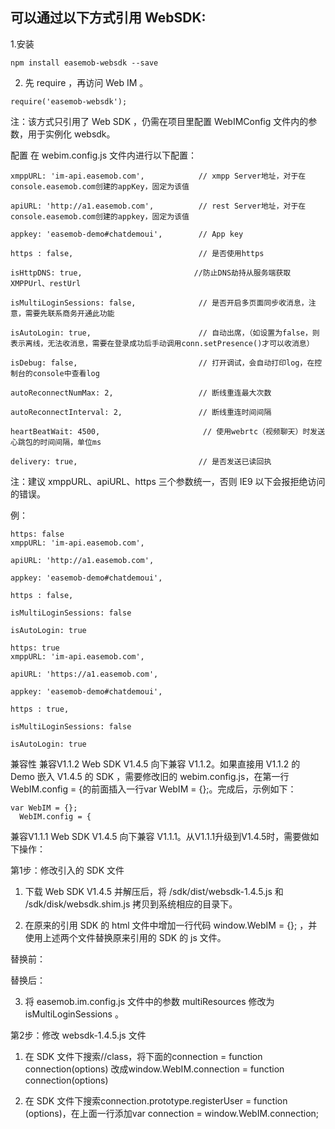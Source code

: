 ## 可以通过以下方式引用 WebSDK:

1.安装

```
npm install easemob-websdk --save
```
2. 先 require ，再访问 Web IM 。
```
require('easemob-websdk'); 
```
注：该方式只引用了 Web SDK ，仍需在项目里配置 WebIMConfig 文件内的参数，用于实例化 websdk。

配置
在 webim.config.js 文件内进行以下配置：
```
xmppURL: 'im-api.easemob.com',            // xmpp Server地址，对于在console.easemob.com创建的appKey，固定为该值

apiURL: 'http://a1.easemob.com',          // rest Server地址，对于在console.easemob.com创建的appkey，固定为该值

appkey: 'easemob-demo#chatdemoui',        // App key

https : false,                            // 是否使用https

isHttpDNS: true,                         //防止DNS劫持从服务端获取XMPPUrl、restUrl

isMultiLoginSessions: false,              // 是否开启多页面同步收消息，注意，需要先联系商务开通此功能

isAutoLogin: true,                        // 自动出席，（如设置为false，则表示离线，无法收消息，需要在登录成功后手动调用conn.setPresence()才可以收消息）

isDebug: false,                           // 打开调试，会自动打印log，在控制台的console中查看log

autoReconnectNumMax: 2,                   // 断线重连最大次数

autoReconnectInterval: 2,                 // 断线重连时间间隔

heartBeatWait: 4500,                       // 使用webrtc（视频聊天）时发送心跳包的时间间隔，单位ms

delivery: true,                           // 是否发送已读回执
```
注：建议 xmppURL、apiURL、https 三个参数统一，否则 IE9 以下会报拒绝访问的错误。

例：
```
https: false
xmppURL: 'im-api.easemob.com',

apiURL: 'http://a1.easemob.com',

appkey: 'easemob-demo#chatdemoui',

https : false, 

isMultiLoginSessions: false

isAutoLogin: true

https: true
xmppURL: 'im-api.easemob.com',

apiURL: 'https://a1.easemob.com',

appkey: 'easemob-demo#chatdemoui',

https : true, 

isMultiLoginSessions: false 

isAutoLogin: true
```
兼容性
兼容V1.1.2
Web SDK V1.4.5 向下兼容 V1.1.2。如果直接用 V1.1.2 的 Demo 嵌入 V1.4.5 的 SDK ，需要修改旧的 webim.config.js，在第一行WebIM.config = {的前面插入一行var WebIM = {};。完成后，示例如下：
```
var WebIM = {};
  WebIM.config = {
```
兼容V1.1.1
Web SDK V1.4.5 向下兼容 V1.1.1。从V1.1.1升级到V1.4.5时，需要做如下操作：

第1步：修改引入的 SDK 文件
1. 下载 Web SDK V1.4.5 并解压后，将 /sdk/dist/websdk-1.4.5.js 和 /sdk/disk/websdk.shim.js 拷贝到系统相应的目录下。

2. 在原来的引用 SDK 的 html 文件中增加一行代码 window.WebIM = {}; ，并使用上述两个文件替换原来引用的 SDK 的 js 文件。

替换前：

<!--sdk相关的js-->
<script type='text/javascript' src='static/sdk/strophe.js'></script>
<script type='text/javascript' src='static/sdk/easemob.im-1.1.1.js'></script>
<script type='text/javascript' src='static/sdk/easemob.im.shim.js'></script>
<!--webim相关配置-->
<script type='text/javascript' src='static/js/easemob.im.config.js'></script>
替换后：

<!--sdk相关的js-->
<script type='text/javascript' src='static/sdk/strophe.js'></script>
<script>
    window.WebIM = {};       // 这行代码需要加在引用strophe.js文件的代码后面
</script>
<script type='text/javascript' src='static/sdk/websdk-1.4.5.js'></script>
<script type='text/javascript' src='static/sdk/websdk.shim.js'></script>
<!--webim相关配置-->
<script type='text/javascript' src='static/js/easemob.im.config.js'></script>
3. 将 easemob.im.config.js 文件中的参数 multiResources 修改为 isMultiLoginSessions 。

第2步：修改 websdk-1.4.5.js 文件
1. 在 SDK 文件下搜索//class，将下面的connection = function connection(options) 改成window.WebIM.connection = function connection(options)

2. 在 SDK 文件下搜索connection.prototype.registerUser = function (options)，在上面一行添加var connection = window.WebIM.connection;